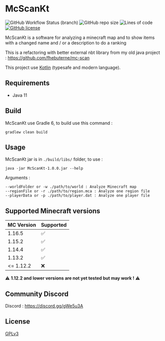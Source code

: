 # McScanKt

![GitHub Workflow Status (branch)](https://img.shields.io/github/workflow/status/fhebuterne/McScanKt/McScanKt%20CI%20-%20Java%2011%20with%20Kotlin/master?style=flat-square)
![GitHub repo size](https://img.shields.io/github/repo-size/fhebuterne/McScanKt?style=flat-square)
![Lines of code](https://img.shields.io/tokei/lines/github/fhebuterne/McScanKt?style=flat-square)
[![GitHub license](https://img.shields.io/github/license/fhebuterne/McScanKt?style=flat-square)](https://github.com/fhebuterne/McScanKt/blob/master/LICENSE)

McScanKt is a software for analyzing a minecraft map and to show items with a changed name and / or a description to do a ranking

This is a refactoring with better external nbt library from my old java project : https://github.com/fhebuterne/mc-scan

This project use [Kotlin](https://kotlinlang.org/) (typesafe and modern language).

## Requirements

- Java 11

## Build

McScanKt use Gradle 6, to build use this command :

```
gradlew clean build
```

## Usage

McScanKt jar is in `./build/libs/` folder, to use :
```
java -jar McScanKt-1.0.0.jar --help
```

Arguments :
```
--worldFolder or -w ./path/to/world : Analyze Minecraft map
--regionFile or -r ./path/to/region.mca : Analyze one region file
--playerData or -p ./path/to/player.dat : Analyze one player file
```

## Supported Minecraft versions

| MC Version     | Supported    |
|----------------|--------------|
| 1.16.5         |✅            |
| 1.15.2         |✅            |
| 1.14.4         |✅            |
| 1.13.2         |✅            |
| <= 1.12.2      |❌            |

⚠ **1.12.2 and lower versions are not yet tested but may work !** ⚠

## Community Discord

Discord : https://discord.gg/gWe5u3A

## License

[GPLv3](LICENSE)
